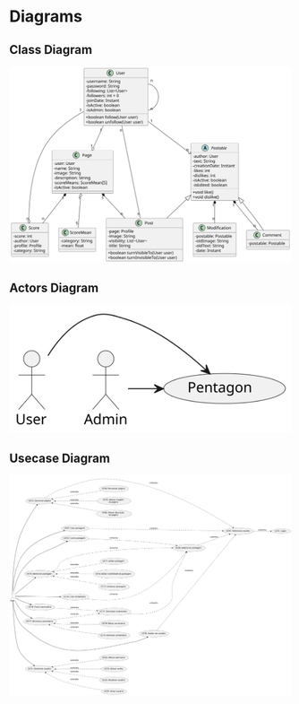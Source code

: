 # Diagrams
## Class Diagram

<!--
@startuml classes
    skinparam classAttributeIconSize 0
    class User {
        -username: String
        -password: String
        -following: List<User>
        -followers: int = 0
        -joinDate: Instant
        -isActive: boolean
        -isAdmin: boolean
        +boolean follow(User user)
        +boolean unfollow(User user)
    }
    class Page {
        -user: User
        -name: String
        -image: String
        -description: String
        -scoreMeans: ScoreMean[5] 
        -isActive: boolean
    }
    abstract class Postable {
        -author: User
        -text: String
        -creationDate: Instant
        -likes: int
        -dislikes: int
        -isActive: boolean
        -isEdited: boolean
        +void like()
        +void dislike()
    }
    class Post {
        -page: Profile
        -image: String
        -visibility: List~User~
        -title: String
        +boolean turnVisibleTo(User user)
        +boolean turnInvisibleTo(User user)
    }
    class Comment {
        -postable: Postable
    }
    class Modification {
        -postable: Postable
        -oldImage: String
        -oldText: String
        -date: Instant
    }
    class Score {
        -score: int
        -author: User
        -profile: Profile
        -category: String
    }
    class ScoreMean {
        -category: String
        -mean: float
    }
    User "n" -- "n" User
    User "1" --o "n" Postable
    User "1" --o "n" Score
    User "n" -- "n" Post
    User "1" --o "1" Page
    Page "1" *-- "n" Post
    Page "1" *-- "n" Score
    Page "1" o-- "5" ScoreMean
    Postable "1" *-- "n" Modification
    Postable "1" *-- "n" Comment
    Postable <|-- Post
    Postable <|-- Comment
@enduml
-->

![](classes.svg)

## Actors Diagram

<!--
@startuml actors
:User: -> (App)
"Pentagon" as (App)
@enduml
-->

![](actors.svg)

## Usecase Diagram

<!--
@startuml usecase

left to right direction

actor User

usecase "UC01. Login" as U1
usecase "UC02. Selecionar usuário" as U2

usecase "UC03. Gerenciar página" as U3
usecase "UC04. Renomear página" as U4
usecase "UC05. Alterar imagem\nda página" as U5
usecase "UC06. Alterar descrição\nda página" as U6

usecase "UC07. Criar postagem" as U7
usecase "UC08. Selecionar postagem" as U8
usecase "UC09. Curtir postagem" as U9

usecase "UC10. Gerenciar postagem" as U10
usecase "UC11. Editar postagem" as U11
usecase "UC12. Editar visibilidade da postagem" as U12
usecase "UC13. Remover postagem" as U13

usecase "UC14. Criar comentário" as U14
usecase "UC15. Selecionar comentário" as U15
usecase "UC16. Curtir comentário" as U16

usecase "UC17. Gerenciar comentário" as U17
usecase "UC18. Editar comentário" as U18
usecase "UC19. Remover comentário" as U19

usecase "UC20. Avaliar um usuário" as U20

usecase "UC21. Gerenciar usuário" as U21
usecase "UC22. Alterar username" as U22
usecase "UC23. Alterar senha" as U23
usecase "UC24. Desativar usuário" as U24
usecase "UC25. Ativar usuário" as U25

User -[#black]-> U3
User -[#black]-> U7
User -[#black]-> U9
User -[#black]-> U10
User -[#black]-> U14
User -[#black]-> U16
User -[#black]-> U17
User -[#black]-> U20
User -[#black]-> U21

U2 ..> U1 : <<inherits>>

U3 ..> U2 : <<inherits>>

U3 <.. U4 : <<extends>>
U3 <.. U5 : <<extends>>
U3 <.. U6 : <<extends>>

U7 ..> U2 : <<inherits>>
U8 ..> U2 : <<inherits>>

U9 ..> U8 : <<inherits>>
U10 ..> U8 : <<inherits>>

U10 <.. U11 : <<extends>>
U10 <.. U12 : <<extends>>
U10 <.. U13 : <<extends>>

U14 ..> U8 : <<inherits>>
U15 ..> U8 : <<inherits>>
U16 ..> U15 : <<inherits>>
U17 ..> U15 : <<inherits>>

U17 <.. U18 : <<extends>>
U17 <.. U19 : <<extends>>

U20 ..> U2 : <<inherits>>

U21 <.. U22 : <<extends>>
U21 <.. U23 : <<extends>>
U21 <.. U24 : <<extends>>
U21 <.. U25 : <<extends>>
@enduml
-->

![](usecase.svg)